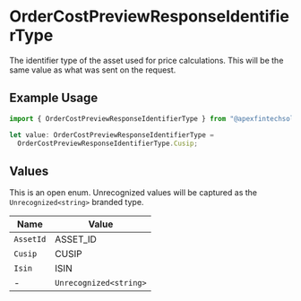 # OrderCostPreviewResponseIdentifierType

The identifier type of the asset used for price calculations. This will be the same value as what was sent on the request.

## Example Usage

```typescript
import { OrderCostPreviewResponseIdentifierType } from "@apexfintechsolutions/ascend-sdk/models/components";

let value: OrderCostPreviewResponseIdentifierType =
  OrderCostPreviewResponseIdentifierType.Cusip;
```

## Values

This is an open enum. Unrecognized values will be captured as the `Unrecognized<string>` branded type.

| Name                   | Value                  |
| ---------------------- | ---------------------- |
| `AssetId`              | ASSET_ID               |
| `Cusip`                | CUSIP                  |
| `Isin`                 | ISIN                   |
| -                      | `Unrecognized<string>` |